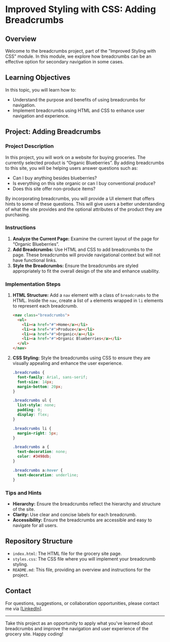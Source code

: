 # Improved Styling with CSS: Adding Breadcrumbs

## Overview

Welcome to the breadcrumbs project, part of the "Improved Styling with CSS" module. In this module, we explore how breadcrumbs can be an effective option for secondary navigation in some cases.

## Learning Objectives

In this topic, you will learn how to:

- Understand the purpose and benefits of using breadcrumbs for navigation.
- Implement breadcrumbs using HTML and CSS to enhance user navigation and experience.

## Project: Adding Breadcrumbs

### Project Description

In this project, you will work on a website for buying groceries. The currently selected product is “Organic Blueberries”. By adding breadcrumbs to this site, you will be helping users answer questions such as:

- Can I buy anything besides blueberries?
- Is everything on this site organic or can I buy conventional produce?
- Does this site offer non-produce items?

By incorporating breadcrumbs, you will provide a UI element that offers hints to some of these questions. This will give users a better understanding of what the site provides and the optional attributes of the product they are purchasing.

### Instructions

1. **Analyze the Current Page:** Examine the current layout of the page for “Organic Blueberries”.
2. **Add Breadcrumbs:** Use HTML and CSS to add breadcrumbs to the page. These breadcrumbs will provide navigational context but will not have functional links.
3. **Style the Breadcrumbs:** Ensure the breadcrumbs are styled appropriately to fit the overall design of the site and enhance usability.

### Implementation Steps

1. **HTML Structure:** Add a `nav` element with a class of `breadcrumbs` to the HTML. Inside the `nav`, create a list of `a` elements wrapped in `li` elements to represent each breadcrumb.
   ```html
   <nav class="breadcrumbs">
     <ul>
       <li><a href="#">Home</a></li>
       <li><a href="#">Produce</a></li>
       <li><a href="#">Organic</a></li>
       <li><a href="#">Organic Blueberries</a></li>
     </ul>
   </nav>
   ```
2. **CSS Styling:** Style the breadcrumbs using CSS to ensure they are visually appealing and enhance the user experience.
   ```css
   .breadcrumbs {
     font-family: Arial, sans-serif;
     font-size: 14px;
     margin-bottom: 20px;
   }

   .breadcrumbs ul {
     list-style: none;
     padding: 0;
     display: flex;
   }

   .breadcrumbs li {
     margin-right: 5px;
   }

   .breadcrumbs a {
     text-decoration: none;
     color: #3498db;
   }

   .breadcrumbs a:hover {
     text-decoration: underline;
   }
   ```

### Tips and Hints

- **Hierarchy:** Ensure the breadcrumbs reflect the hierarchy and structure of the site.
- **Clarity:** Use clear and concise labels for each breadcrumb.
- **Accessibility:** Ensure the breadcrumbs are accessible and easy to navigate for all users.

## Repository Structure

- `index.html`: The HTML file for the grocery site page.
- `styles.css`: The CSS file where you will implement your breadcrumb styling.
- `README.md`: This file, providing an overview and instructions for the project.

## Contact

For questions, suggestions, or collaboration opportunities, please contact me via [[LinkedIn](https://www.linkedin.com/in/raphael-carvalho-675147130/)].

---

Take this project as an opportunity to apply what you've learned about breadcrumbs and improve the navigation and user experience of the grocery site. Happy coding!